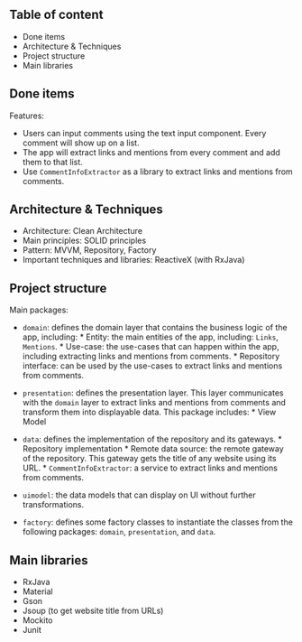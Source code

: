 ## Table of content
* Done items
* Architecture & Techniques
* Project structure
* Main libraries

## Done items
Features:
* Users can input comments using the text input component. Every comment will show up on a list. 
* The app will extract links and mentions from every comment and add them to that list.
* Use `CommentInfoExtractor` as a library to extract links and mentions from comments.

## Architecture & Techniques
* Architecture: Clean Architecture
* Main principles: SOLID principles
* Pattern: MVVM, Repository, Factory
* Important techniques and libraries: ReactiveX (with RxJava)

## Project structure
Main packages:
* `domain`: defines the domain layer that contains the business logic of the app, including:
	      * Entity: the main entities of the app, including: `Links`, `Mentions`.
	      * Use-case: the use-cases that can happen within the app, including extracting links and mentions from comments.
	      * Repository interface: can be used by the use-cases to extract links and mentions from comments.

* `presentation`: defines the presentation layer. This layer communicates with the `domain` layer to extract links and mentions from comments and transform them into displayable data. This package includes:
	      * View Model
	
* `data`: defines the implementation of the repository and its gateways.
	      * Repository implementation
	      * Remote data source: the remote gateway of the repository. This gateway gets the title of any website using its URL. 
	      * `CommentInfoExtractor`: a service to extract links and mentions from comments.

* `uimodel`: the data models that can display on UI without further transformations.

* `factory`: defines some factory classes to instantiate the classes from the following packages: `domain`, `presentation`, and `data`.



## Main libraries
* RxJava
* Material
* Gson
* Jsoup (to get website title from URLs)
* Mockito
* Junit
